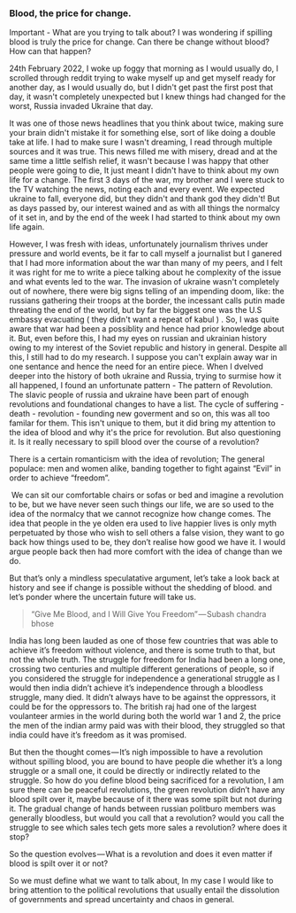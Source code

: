 ### Blood, the price for change.

Important - What are you trying to talk about? 
	I was wondering if spilling blood is truly the price for change. Can there be change without blood? How can that happen?


24th February 2022, I woke up foggy that morning as I would usually do, I scrolled through reddit trying to wake myself up and get myself ready for another day, as I would usually do, but I didn't get past the first post that day, it wasn't completely unexpected but I knew things had changed for the worst, Russia invaded Ukraine that day. 

It was one of those news headlines that you think about twice, making sure your brain didn't mistake it for something else, sort of like doing a double take at life. I had to make sure I wasn't dreaming, I read through multiple sources and it was true. This news filled me with misery, dread and at the same time a little selfish relief, it wasn't because I was happy that other people were going to die, It just meant I didn't have to think about my own life for a change. The first 3 days of the war, my brother and I were stuck to the TV watching the news, noting each and every event. We expected ukraine to fall, everyone did, but they didn't and thank god they didn't! But as days passed by, our interest wained and as with all things the normalcy of it set in, and by the end of the week I had started to think about my own life again. 

However, I was fresh with ideas, unfortunately journalism thrives under pressure and world events, be it far to call myself a journalist but I ganered that I had more information about the war than many of my peers, and I felt it was right for me to write a piece talking about he complexity of the issue and what events led to the war. The invasion of ukraine wasn't completely out of nowhere, there were big signs telling of an impending doom, like: the russians gathering their troops at the border, the incessant calls putin made threating the end of the world, but by far the biggest one was the U.S embassy evacuating ( they didn't want a repeat of kabul ) . So, I was quite aware that war had been a possiblity and hence had prior knowledge about it. But, even before this, I had my eyes on russian and ukrainian history owing to my interest of the Soviet republic and history in general. Despite all this, I still had to do my research. I suppose you can't explain away war in one sentance and hence the need for an entire piece. When I dvelved deeper into the history of both ukraine and Russia, trying to surmise how it all happened, I found an unfortunate pattern - The pattern of Revolution. The slavic people of russia and ukraine have been part of enough revolutions and foundational changes to have a list. The cycle of suffering - death - revolution - founding new goverment and so on, this was all too familar for them. This isn't unique to them, but it did bring my attention to the idea of blood and why it's the price for revolution. But also questioning it. Is it really necessary to spill blood over the course of a revolution?

There is a certain romanticism with the idea of revolution; The general populace: men and women alike, banding together to fight against “Evil” in order to achieve “freedom”. 

 We can sit our comfortable chairs or sofas or bed and imagine a revolution to be, but we have never seen such things our life, we are so used to the idea of the normalcy that we cannot recognize how change comes. The idea that people in the ye olden era used to live happier lives is only myth perpetuated by those who wish to sell others a false vision, they want to go back how things used to be, they don’t realise how good we have it. I would argue people back then had more comfort with the idea of change than we do.

But that’s only a mindless speculatative argument, let’s take a look back at history and see if change is possible without the shedding of blood. and let’s ponder where the uncertain future will take us. 

> “Give Me Blood, and I Will Give You Freedom” — Subash chandra bhose

India has long been lauded as one of those few countries that was able to achieve it’s freedom without violence, and there is some truth to that, but not the whole truth. The struggle for freedom for India had been a long one, crossing two centuries and multiple different generations of people, so if you considered the struggle for independence a generational struggle as I would then india didn’t achieve it’s independence through a bloodless struggle, many died. It didn’t always have to be against the oppressors, it could be for the oppressors to. The british raj had one of the largest voulanteer armies in the world during both the world war 1 and 2, the price the men of the indian army paid was with their blood, they struggled so that india could have it’s freedom as it was promised. 

But then the thought comes — It’s nigh impossible to have a revolution without spilling blood, you are bound to have people die whether it’s a long struggle or a small one, it could be directly or indirectly related to the struggle. So how do you define blood being sacrificed for a revolution, I am sure there can be peaceful revolutions, the green revolution didn’t have any blood spilt over it, maybe because of it there was some spilt but not during it. The gradual change of hands between russian politburo members was generally bloodless, but would you call that a revolution? would you call the struggle to see which sales tech gets more sales a revolution? where does it stop?

So the question evolves — What is a revolution and does it even matter if blood is spilt over it or not?

So we must define what we want to talk about, In my case I would like to bring attention to the political revolutions that usually entail the dissolution of governments and spread uncertainty and chaos in general.
